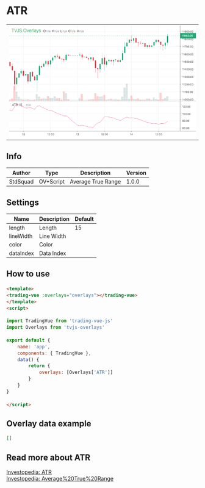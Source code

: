 
# ATR

<table><tr><td>
  <img width="800" heigth="480" src="screen.png" alt="screen">
</td></tr></table>

## Info

| Author | Type | Description | Version |
| ------ | ---- | ----------- | ------- |
| StdSquad | OV+Script | Average True Range | 1.0.0 |


## Settings

| Name | Description | Default |
| ---- | ----------- | ------- |
| length | Length | 15 |
| lineWidth | Line Width |  |
| color | Color |  |
| dataIndex | Data Index |  |

## How to use

```html
<template>
<trading-vue :overlays="overlays"></trading-vue>
</template>
<script>

import TradingVue from 'trading-vue-js'
import Overlays from 'tvjs-overlays'

export default {
    name: 'app',
    components: { TradingVue },
    data() {
        return {
            overlays: [Overlays['ATR']]
        }
    }
}

</script>

```

## Overlay data example

```json
[]
```

## Read more about ATR

[Investopedia: ATR](https://www.investopedia.com/search?q=ATR)<br>
[Investopedia: Average%20True%20Range](https://www.investopedia.com/search?q=Average%20True%20Range)

